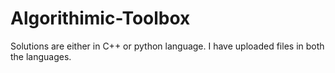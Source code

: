 # Algorithimic-Toolbox
Solutions are either in C++ or python language.
I have uploaded files in both the languages.
